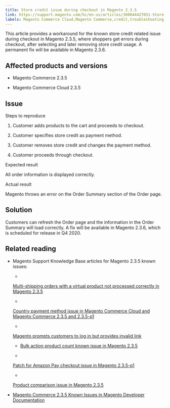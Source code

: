 ```yaml
---
title: Store credit issue during checkout in Magento 2.3.5
link: https://support.magento.com/hc/en-us/articles/360044427031-Store-credit-issue-during-checkout-in-Magento-2-3-5
labels: Magento Commerce Cloud,Magento Commerce,credit,troubleshooting,checkout,known issues,2.3.5,Order Summary
---
```


This article provides a workaround for the known store credit related issue during checkout in Magento 2.3.5, where shoppers get errors during checkout, after selecting and later removing store credit usage. A permanent fix will be available in Magento 2.3.6.

## Affected products and versions

* Magento Commerce 2.3.5

* Magento Commerce Cloud 2.3.5

## Issue

Steps to reproduce

1. Customer adds products to the cart and proceeds to checkout.

1. Customer specifies store credit as payment method.

1. Customer removes store credit and changes the payment method.

1. Customer proceeds through checkout.

Expected result

All order information is displayed correctly.

Actual result

Magento throws an error on the Order Summary section of the Order page.

## Solution

Customers can refresh the Order page and the information in the Order Summary will load correctly. A fix will be available in Magento 2.3.6, which is scheduled for release in Q4 2020.

## Related reading

* Magento Support Knowledge Base articles for Magento 2.3.5 known issues:

	
	* 
	[Multi-shipping orders with a virtual product not processed correctly in Magento 2.3.5](https://support.magento.com/hc/en-us/articles/360044461831)
	
	
	
	
	* 
	[Country payment method issue in Magento Commerce Cloud and Magento Commerce 2.3.5 and 2.3.5-p1](https://support.magento.com/hc/en-us/articles/360043955991)
	
	
	
	
	* 
	[Magento prompts customers to log in but provides invalid link](https://support.magento.com/hc/en-us/articles/360043857372)
	
	
	
	
	* [Bulk action product count known issue in Magento 2.3.5](https://support.magento.com/hc/en-us/articles/360044839691)
	
	* 
	[Patch for Amazon Pay checkout issue in Magento 2.3.5-p1](https://support.magento.com/hc/en-us/articles/360042646332)
	
	
	
	
	* 
	[Product comparison issue in Magento 2.3.5](https://support.magento.com/hc/en-us/articles/360043970452)

* [Magento Commerce 2.3.5 Known Issues in Magento Developer Documentation](https://devdocs.magento.com/guides/v2.3/release-notes/release-notes-2-3-5-commerce.html#known-issues)

